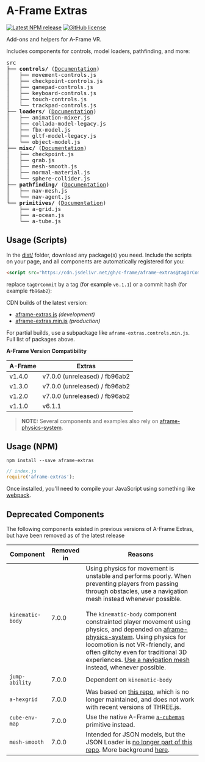 # A-Frame Extras

[![Latest NPM release](https://img.shields.io/npm/v/aframe-extras.svg)](https://www.npmjs.com/package/aframe-extras)
[![GitHub license](https://img.shields.io/badge/license-MIT-blue.svg)](https://raw.githubusercontent.com/c-frame/aframe-extras/master/LICENSE)

Add-ons and helpers for A-Frame VR.

Includes components for controls, model loaders, pathfinding, and more:

<!-- tree src -I index.js -->
<pre>
src
├── <b>controls/</b> (<a href="/src/controls">Documentation</a>)
│   ├── movement-controls.js
│   ├── checkpoint-controls.js
│   ├── gamepad-controls.js
│   ├── keyboard-controls.js
│   ├── touch-controls.js
│   └── trackpad-controls.js
├── <b>loaders/</b> (<a href="/src/loaders">Documentation</a>)
│   ├── animation-mixer.js
│   ├── collada-model-legacy.js
│   ├── fbx-model.js
│   ├── gltf-model-legacy.js
│   └── object-model.js
├── <b>misc/</b> (<a href="/src/misc">Documentation</a>)
│   ├── checkpoint.js
│   ├── grab.js
│   ├── mesh-smooth.js
│   ├── normal-material.js
│   └── sphere-collider.js
├── <b>pathfinding/</b> (<a href="/src/pathfinding">Documentation</a>)
│   ├── nav-mesh.js
│   └── nav-agent.js
└── <b>primitives/</b> (<a href="/src/primitives">Documentation</a>)
    ├── a-grid.js
    ├── a-ocean.js
    └── a-tube.js
</pre>

## Usage (Scripts)

In the [dist/](https://github.com/c-frame/aframe-extras/tree/master/dist) folder, download any package(s) you need. Include the scripts on your page, and all components are automatically registered for you:

```html
<script src="https://cdn.jsdelivr.net/gh/c-frame/aframe-extras@tagOrCommit/dist/aframe-extras.min.js"></script>
```

replace `tagOrCommit` by a tag (for example `v6.1.1`) or a commit hash (for example `fb96ab2`):

CDN builds of the latest version:

- [aframe-extras.js](https://cdn.jsdelivr.net/gh/c-frame/aframe-extras@fb96ab2/dist/aframe-extras.js) *(development)*
- [aframe-extras.min.js](https://cdn.jsdelivr.net/gh/c-frame/aframe-extras@fb96ab2/dist/aframe-extras.min.js) *(production)*

For partial builds, use a subpackage like `aframe-extras.controls.min.js`. Full list of packages above.

**A-Frame Version Compatibility**

| A-Frame  | Extras                        |
|----------|-------------------------------|
| v1.4.0   | v7.0.0 (unreleased) / fb96ab2 |
| v1.3.0   | v7.0.0 (unreleased) / fb96ab2 |
| v1.2.0   | v7.0.0 (unreleased) / fb96ab2 |
| v1.1.0   | v6.1.1                        |

> **NOTE:** Several components and examples also rely on [aframe-physics-system](https://github.com/c-frame/aframe-physics-system).

## Usage (NPM)

```
npm install --save aframe-extras
```

```javascript
// index.js
require('aframe-extras');
```

Once installed, you'll need to compile your JavaScript using something like [webpack](https://webpack.js.org).



## Deprecated Components

The following components existed in previous versions of A-Frame Extras, but have been removed as of the latest release

| Component        | Removed in | Reasons                                                      |
| ---------------- | ---------- | ------------------------------------------------------------ |
| `kinematic-body` | 7.0.0      | Using physics for movement is unstable and performs poorly. When preventing players from passing through obstacles, use a navigation mesh instead whenever possible.<br /><br />The `kinematic-body` component constrainted player movement using physics, and depended on [aframe-physics-system](http://github.com/donmccurdy/aframe-physics-system/). Using physics for locomotion is not VR-friendly, and often glitchy even for traditional 3D experiences. [Use a navigation mesh](https://github.com/donmccurdy/aframe-extras/tree/master/src/controls#usage) instead, whenever possible. |
| `jump-ability`   | 7.0.0      | Dependent on `kinematic-body`                                |
| `a-hexgrid`      | 7.0.0      | Was based on [this repo](https://github.com/vonWolfehaus/von-grid), which is no longer maintained, and does not work with recent versions of THREE.js. |
| `cube-env-map`   | 7.0.0      | Use the native A-Frame [`a-cubemap`](https://github.com/aframevr/aframe/issues/5209) primitive instead. |
| `mesh-smooth`    | 7.0.0      | Intended for JSON models, but the JSON Loader is [no longer part of this repo](https://github.com/c-frame/aframe-extras/commit/d079064e6ac55a4cd6bbf64bd46a576e26dd214e).  More background [here](https://github.com/c-frame/aframe-extras/issues/411). |

